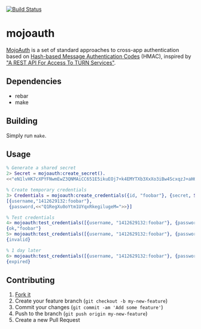 [![Build Status](https://travis-ci.org/mojolingo/mojoauth.erl.svg?branch=develop)](http://travis-ci.org/mojolingo/mojoauth.erl)

# mojoauth

[MojoAuth](http://mojolingo.com/mojoauth) is a set of standard approaches to cross-app authentication based on [Hash-based Message Authentication Codes](http://en.wikipedia.org/wiki/Hash-based_message_authentication_code) (HMAC), inspired by ["A REST API For Access To TURN Services"](http://tools.ietf.org/html/draft-uberti-behave-turn-rest).

## Dependencies

* rebar
* make

## Building

Simply run `make`.

## Usage

```erlang
% Generate a shared secret
2> Secret = mojoauth:create_secret().
<<"eN1lvHK7cXPYFNwmEwZ3QNMAiCC651E5ikuEOj7+k4EMYTXb3XxXo3iBw4ScxqzJ+aH6aDCCe++LPVGRjgfl3Q==">>

% Create temporary credentials
3> Credentials = mojoauth:create_credentials({id, "foobar"}, {secret, Secret}).
[{username,"1412629132:foobar"},
 {password,<<"Q1RegXu0oYtm1UYqxRkegilugeM=">>}]

% Test credentials
4> mojoauth:test_credentials([{username, "1412629132:foobar"}, {password,<<"Q1RegXu0oYtm1UYqxRkegilugeM=">>}], Secret).
{ok,"foobar"}
5> mojoauth:test_credentials([{username, "1412629132:foobar"}, {password,"wrongpassword"}], Secret).
{invalid}

% 1 day later
6> mojoauth:test_credentials([{username, "1412629132:foobar"}, {password,<<"Q1RegXu0oYtm1UYqxRkegilugeM=">>}], Secret).
{expired}
```

## Contributing

1. [Fork it](https://github.com/mojolingo/mojoauth.erl/fork)
2. Create your feature branch (`git checkout -b my-new-feature`)
3. Commit your changes (`git commit -am 'Add some feature'`)
4. Push to the branch (`git push origin my-new-feature`)
5. Create a new Pull Request
